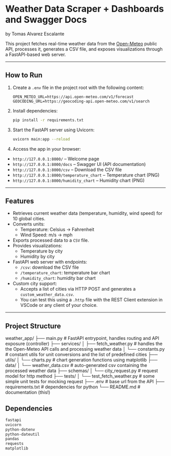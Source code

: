 # Weather Data Scraper + Dashboards and Swagger Docs  

by Tomas Alvarez Escalante

This project fetches real-time weather data from the [Open-Meteo](https://open-meteo.com/en/docs) public API, processes it, generates a CSV file, and exposes visualizations through a FastAPI-based web server.

---

## How to Run

1. Create a `.env` file in the project root with the following content:

    ```
    OPEN_METEO_URL=https://api.open-meteo.com/v1/forecast
    GEOCODING_URL=https://geocoding-api.open-meteo.com/v1/search
    ```

2. Install dependencies:

    ```bash
    pip install -r requirements.txt
    ```

3. Start the FastAPI server using Uvicorn:

    ```bash
    uvicorn main:app --reload
    ```

4. Access the app in your browser:

- `http://127.0.0.1:8000/` – Welcome page  
- `http://127.0.0.1:8000/docs` – Swagger UI (API documentation)  
- `http://127.0.0.1:8000/csv` – Download the CSV file  
- `http://127.0.0.1:8000/temperature_chart` – Temperature chart (PNG)  
- `http://127.0.0.1:8000/humidity_chart` – Humidity chart (PNG)

---

## Features

- Retrieves current weather data (temperature, humidity, wind speed) for 10 global cities.
- Converts units:
  - Temperature: Celsius → Fahrenheit
  - Wind Speed: m/s → mph
- Exports processed data to a `CSV` file.
- Provides visualizations:
  - Temperature by city
  - Humidity by city
- FastAPI web server with endpoints:
  - `/csv`: download the CSV file
  - `/temperature_chart`: temperature bar chart
  - `/humidity_chart`: humidity bar chart
- Custom city support:
  - Accepts a list of cities via HTTP POST and generates a `custom_weather_data.csv`.
  - You can test this using a `.http` file with the REST Client extension in VSCode or any client of your choice.

---

## Project Structure
weather_app/
├── main.py                  # FastAPI entrypoint, handles routing and API exposure  (controller)
├── services/
│   ├── fetch_weather.py     # handles the the Open-Meteo API calls and processing weather data
│   └── constants.py         # constant utils for unit conversions and the list of predefined cities
├── utils/
│   └── charts.py            # chart generation functions using matplotlib
├── data/
│   └── weather_data.csv     # auto-generated csv containing the processed weather data
├── schemas/
│   └── city_request.py      # request model for http method
├── tests/
│   └── test_fetch_weather.py  # some simple unit tests for mocking request
├── .env                     # base url from the API
├── requirements.txt         # dependencies for python
└── README.md                # documentation (this!)

## Dependencies

```bash
fastapi
uvicorn
python-dotenv
python-dateutil
pandas
requests
matplotlib
